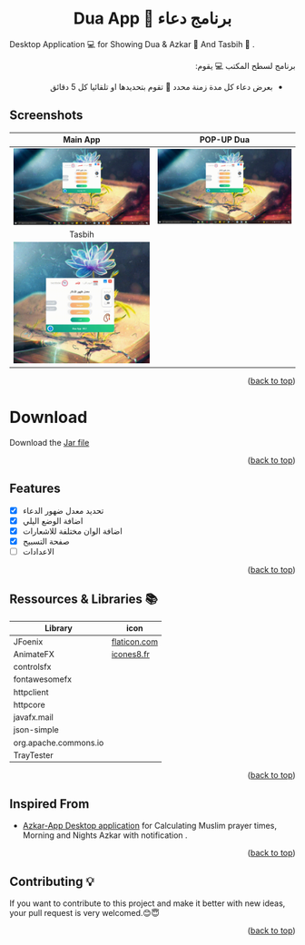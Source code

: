 <div id="top"></div>
<h1 align="center"> Dua App 🤲 برنامج دعاء </h1>

Desktop Application 💻 for Showing Dua & Azkar 🤲 And Tasbih 📿 . <br />

<div align="right" dir="rtl">
برنامج لسطح المكتب 💻 يقوم:
  
- بعرض دعاء كل مدة زمنة محدد 💬 تقوم بتحديدها او تلقائيا كل 5 دقائق 
</div>

## Screenshots
Main App           | POP-UP Dua
:---------------------:|:------------------:
![Main App - screenshoot](screenshots/MainV1.gif)  | ![Notifications Dua - screenshoot](screenshots/NotifV1.gif)
Tasbih            |
![Main App - screenshoot](screenshots/TasbihV1.gif)  |

<p align="right">(<a href="#top">back to top</a>)</p>

# Download
Download the [Jar file](https://github.com/yassindaboussi/Dua-App/releases)

<p align="right">(<a href="#top">back to top</a>)</p>

## Features
* [x] تحديد معدل ضهور الدعاء  
* [x] اضافة الوضع اليلي
* [x] اضافة الوان مختلفة للاشعارات
* [x] صفحة التسبيح
* [ ] الاعدادات

<p align="right">(<a href="#top">back to top</a>)</p>

## Ressources & Libraries 📚

| Library | icon |
| ------ | ------ |
| JFoenix | [flaticon.com](flaticon.com) |
| AnimateFX | [icones8.fr](icones8.fr) | 
| controlsfx | 
| fontawesomefx | 
| httpclient | 
| httpcore | 
| javafx.mail | 
| json-simple | 
| org.apache.commons.io | 
| TrayTester | 

<p align="right">(<a href="#top">back to top</a>)</p>

## Inspired From
-  [Azkar-App Desktop application](https://github.com/AbdelrahmanBayoumi/Azkar-App)  for Calculating Muslim prayer times, Morning and Nights Azkar with notification .

<p align="right">(<a href="#top">back to top</a>)</p>

## Contributing 💡
If you want to contribute to this project and make it better with new ideas, your pull request is very welcomed.😊😇

<p align="right">(<a href="#top">back to top</a>)</p>
